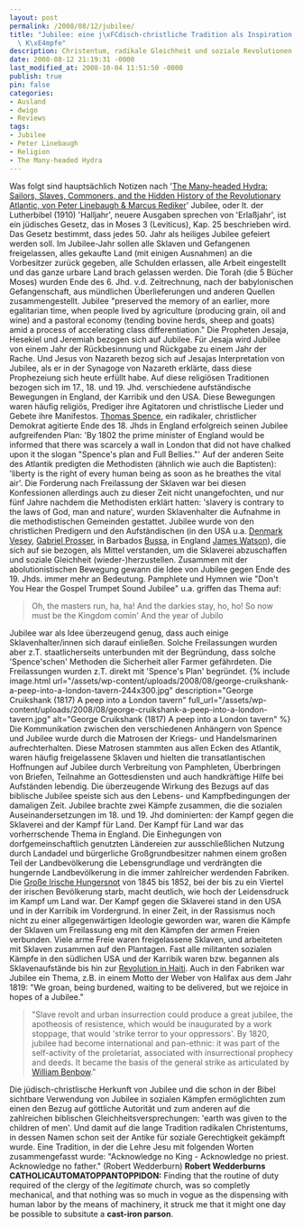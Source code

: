 ```yaml
---
layout: post
permalink: /2008/08/12/jubilee/
title: "Jubilee: eine j\xFCdisch-christliche Tradition als Inspiration f\xFCr soziale\
  \ K\xE4mpfe"
description: Christentum, radikale Gleichheit und soziale Revolutionen
date: 2008-08-12 21:19:31 -0000
last_modified_at: 2008-10-04 11:51:50 -0000
publish: true
pin: false
categories:
- Ausland
- dwigo
- Reviews
tags:
- Jubilee
- Peter Linebaugh
- Religion
- The Many-headed Hydra
---
```

Was folgt sind hauptsächlich Notizen nach '[The Many-headed Hydra: Sailors, Slaves, Commoners, and the Hidden History of the Revolutionary Atlantic, von Peter Linebaugh & Marcus Rediker](https://books.google.de/books?id=-Rtlbx15EVcC "Google Books: The Many Headed Hydra")' Jubilee, oder lt. der Lutherbibel (1910) 'Halljahr', neuere Ausgaben sprechen von 'Erlaßjahr', ist ein jüdisches Gesetz, das in Moses 3 (Leviticus), Kap. 25 beschrieben wird. Das Gesetz bestimmt, dass jedes 50. Jahr als heiliges Jubilee gefeiert werden soll. Im Jubilee-Jahr sollen alle Sklaven und Gefangenen freigelassen, alles gekaufte Land (mit einigen Ausnahmen) an die Vorbesitzer zurück gegeben, alle Schulden erlassen, alle Arbeit eingestellt und das ganze urbare Land brach gelassen werden. Die Torah (die 5 Bücher Moses) wurden Ende des 6. Jhd. v.d. Zeitrechnung, nach der babylonischen Gefangenschaft, aus mündlichen Überlieferungen und anderen Quellen zusammengestellt. Jubilee "preserved the memory of an earlier, more egalitarian time, when people lived by agriculture (producing grain, oil and wine) and a pastoral economy (tending bovine herds, sheep and goats) amid a process of accelerating class differentiation." Die Propheten Jesaja, Hesekiel und Jeremiah bezogen sich auf Jubilee. Für Jesaja wird Jubilee von einem Jahr der Rückbesinnung und Rückgabe zu einem Jahr der Rache. Und Jesus von Nazareth bezog sich auf Jesajas Interpretation von Jubilee, als er in der Synagoge von Nazareth erklärte, dass diese Prophezeiung sich heute erfüllt habe. Auf diese religiösen Traditionen bezogen sich im 17., 18. und 19. Jhd. verschiedene aufständische Bewegungen in England, der Karribik und den USA. Diese Bewegungen waren häufig religiös, Prediger ihre Agitatoren und christlische Lieder und Gebete ihre Manifestos. [Thomas Spence](https://en.wikipedia.org/wiki/Thomas_Spence "Wikipedia: Thomas Spence"), ein radikaler, christlicher Demokrat agitierte Ende des 18. Jhds in England erfolgreich seinen Jubilee aufgreifenden Plan: 'By 1802 the prime minister of England would be informed that there was scarcely a wall in London that did not have chalked upon it the slogan "Spence's plan and Full Bellies."' Auf der anderen Seite des Atlantik predigten die Methodisten (ähnlich wie auch die Baptisten): 'liberty is the right of every human being as soon as he breathes the vital air'. Die Forderung nach Freilassung der Sklaven war bei diesen Konfessionen allerdings auch zu dieser Zeit nicht unangefochten, und nur fünf Jahre nachdem die Methodisten erklärt hatten: 'slavery is contrary to the laws of God, man and nature', wurden Sklavenhalter die Aufnahme in die methodistischen Gemeinden gestattet. Jubilee wurde von den christlichen Predigern und den Aufständischen (in den USA u.a. [Denmark Vesey](https://en.wikipedia.org/wiki/Denmark_Vesey "Wikipedia: Denmark Vesey"), [Gabriel Prosser](https://en.wikipedia.org/wiki/Gabriel_Prosser "Wikipedia: Gabriel Prosser"), in Barbados [Bussa](https://en.wikipedia.org/wiki/Bussa "Wikipedia: Bussa"), in England [James Watson](https://en.wikipedia.org/wiki/Spa_Fields_Riot "Wikipedia: Spa Field riots")), die sich auf sie bezogen, als Mittel verstanden, um die Sklaverei abzuschaffen und soziale Gleichheit (wieder-)herzustellen. Zusammen mit der abolutionistischen Bewegung gewann die Idee von Jubilee gegen Ende des 19. Jhds. immer mehr an Bedeutung. Pamphlete und Hymnen wie "Don't You Hear the Gospel Trumpet Sound Jubilee" u.a. griffen das Thema auf:

> Oh, the masters run, ha, ha! And the darkies stay, ho, ho! So now must be the Kingdom comin' And the year of Jubilo

Jubilee war als Idee überzeugend genug, dass auch einige Sklavenhalter/innen sich darauf einließen. Solche Freilassungen wurden aber z.T. staatlicherseits unterbunden mit der Begründung, dass solche 'Spence'schen' Methoden die Sicherheit aller Farmer gefährdeten. Die Freilassungen wurden z.T. direkt mit 'Spence's Plan' begründet. 
{% include image.html url="/assets/wp-content/uploads/2008/08/george-cruikshank-a-peep-into-a-london-tavern-244x300.jpg" description="George Cruikshank (1817) A peep into a London tavern" full_url="/assets/wp-content/uploads/2008/08/george-cruikshank-a-peep-into-a-london-tavern.jpg" alt="George Cruikshank \(1817\) A peep into a London tavern" %} 
Die Kommunikation zwischen den verschiedenen Anhängern von Spence und Jubilee wurde durch die Matrosen der Kriegs- und Handelsmarinen aufrechterhalten. Diese Matrosen stammten aus allen Ecken des Atlantik, waren häufig freigelassene Sklaven und hielten die transatlantischen Hoffnungen auf Jubilee durch Verbreitung von Pamphleten, Überbringen von Briefen, Teilnahme an Gottesdiensten und auch handkräftige Hilfe bei Aufständen lebendig. Die überzeugende Wirkung des Bezugs auf das biblische Jubilee speiste sich aus den Lebens- und Kampfbedingungen der damaligen Zeit. Jubilee brachte zwei Kämpfe zusammen, die die sozialen Auseinandersetzungen im 18. und 19. Jhd dominierten: der Kampf gegen die Sklaverei and der Kampf für Land. Der Kampf für Land war das vorherrschende Thema in England. Die Einhegungen von dorfgemeinschaftlich genutzten Ländereien zur ausschließlichen Nutzung durch Landadel und bürgerliche Großgrundbesitzer nahmen einem großen Teil der Landbevölkerung die Lebensgrundlage und verdrängten die hungernde Landbevölkerung in die immer zahlreicher werdenden Fabriken. Die [Große Irische Hungersnot](https://en.wikipedia.org/wiki/Great_Irish_Famine "Wikipedia: Great Irish Famine") von 1845 bis 1852, bei der bis zu ein Viertel der irischen Bevölkerung starb, macht deutlich, wie hoch der Leidensdruck im Kampf um Land war. Der Kampf gegen die Sklaverei stand in den USA und in der Karribik im Vordergrund. In einer Zeit, in der Rassismus noch nicht zu einer allgegenwärtigen Ideologie geworden war, waren die Kämpfe der Sklaven um Freilassung eng mit den Kämpfen der armen Freien verbunden. Viele arme Freie waren freigelassene Sklaven, und arbeiteten mit Sklaven zusammen auf den Plantagen. Fast alle militanten sozialen Kämpfe in den südlichen USA und der Karribik waren bzw. begannen als Sklavenaufstände bis hin zur [Revolution in Haiti](https://en.wikipedia.org/wiki/Haitian_Revolution "Wikipedia: Haitian Revolution, der Artikel ist mit Vorsicht zu geniessen"). Auch in den Fabriken war Jubilee ein Thema, z.B. in einem Motto der Weber von Halifax aus dem Jahr 1819: "We groan, being burdened, waiting to be delivered, but we rejoice in hopes of a Jubilee."

> "Slave revolt and urban insurrection could produce a great jubilee, the apotheosis of resistence, which would be inaugurated by a work stoppage, that would 'strike terror to your oppressors'. By 1820, jubilee had become international and pan-ethnic: it was part of the self-activity of the proletariat, associated with insurrectional prophecy and deeds. It became the basis of the general strike as articulated by [William Benbow](https://www.spartacus.schoolnet.co.uk/CHbenbow.htm "spartacus: william benbow; his general strike is a month long holi day, that leads to armed revolution")."

Die jüdisch-christlische Herkunft von Jubilee und die schon in der Bibel sichtbare Verwendung von Jubilee in sozialen Kämpfen ermöglichten zum einen den Bezug auf göttliche Autorität und zum anderen auf die zahlreichen biblischen Gleichheitsversprechungen: 'earth was given to the children of men'. Und damit auf die lange Tradition radikalen Christentums, in dessen Namen schon seit der Antike für soziale Gerechtigkeit gekämpft wurde. Eine Tradition, in der die Lehre Jesu mit folgenden Worten zusammengefasst wurde: "Acknowledge no King - Acknowledge no priest. Acknowledge no father." (Robert Wedderburn) **Robert Wedderburns CATHOLICAUTOMATOPPANTOPPIDON:** Finding that the routine of duty required of the clergy of the _legitimate_ church, was so completly mechanical, and that nothing was so much in vogue as the dispensing with human labor by the means of machinery, it struck me that it might one day be possible to subsitute a **cast-iron parson**.
